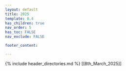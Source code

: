 ```yaml
---
layout: default
title: 2025
template: 0.4
has_children: true
nav_order: 5
has_toc: FALSE
nav_exclude: FALSE

footer_content: 

---
```


{% include header_directories.md %}
[[8th_March_2025]]


